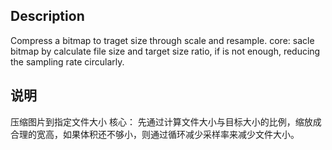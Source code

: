 ## Description
Compress a bitmap to traget size through scale and resample.
core:
sacle bitmap by calculate file size and target size ratio, if is not enough, reducing the sampling rate circularly.

## 说明
压缩图片到指定文件大小
核心：
先通过计算文件大小与目标大小的比例，缩放成合理的宽高，如果体积还不够小，则通过循环减少采样率来减少文件大小。